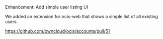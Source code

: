 Enhancement: Add simple user listing UI

We added an extension for ocis-web that shows a simple list of all existing users.

<https://github.com/owncloud/ocis/accounts/pull/51>
